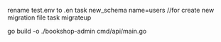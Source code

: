 rename test.env to .en
task new_schema name=users //for create new migration file
task migrateup

go build -o ./bookshop-admin cmd/api/main.go